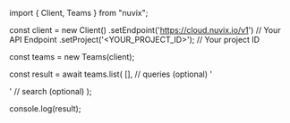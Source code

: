 import { Client, Teams } from "nuvix";

const client = new Client()
    .setEndpoint('https://cloud.nuvix.io/v1') // Your API Endpoint
    .setProject('<YOUR_PROJECT_ID>'); // Your project ID

const teams = new Teams(client);

const result = await teams.list(
    [], // queries (optional)
    '<SEARCH>' // search (optional)
);

console.log(result);
